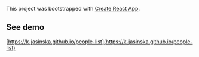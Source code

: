 This project was bootstrapped with [Create React App](https://github.com/facebook/create-react-app).

## See demo

[https://k-jasinska.github.io/people-list](https://k-jasinska.github.io/people-list)
